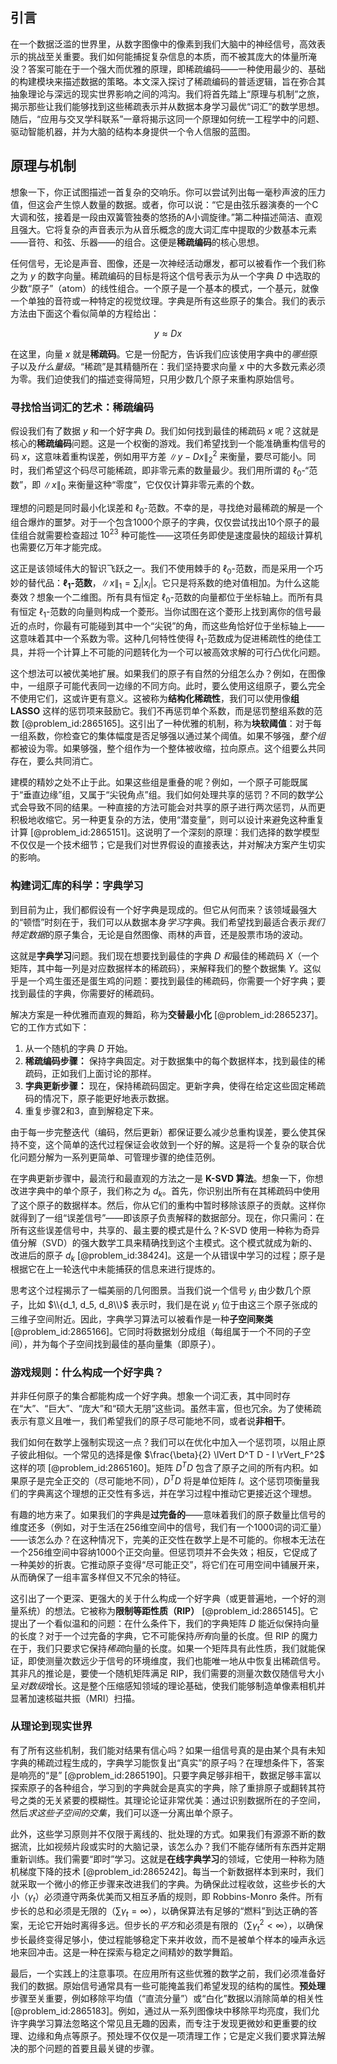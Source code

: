 ## 引言
在一个数据泛滥的世界里，从数字图像中的像素到我们大脑中的神经信号，高效表示的挑战至关重要。我们如何能捕捉复杂信息的本质，而不被其庞大的体量所淹没？答案可能在于一个强大而优雅的原理，即稀疏编码——一种使用最少的、基础的构建模块来描述数据的策略。本文深入探讨了稀疏编码的普适逻辑，旨在弥合其抽象理论与深远的现实世界影响之间的鸿沟。我们将首先踏上“原理与机制”之旅，揭示那些让我们能够找到这些稀疏表示并从数据本身学习最优“词汇”的数学思想。随后，“应用与交叉学科联系”一章将揭示这同一个原理如何统一工程学中的问题、驱动智能机器，并为大脑的结构本身提供一个令人信服的蓝图。

## 原理与机制

想象一下，你正试图描述一首复杂的交响乐。你可以尝试列出每一毫秒声波的压力值，但这会产生惊人数量的数据。或者，你可以说：“它是由弦乐器演奏的一个C大调和弦，接着是一段由双簧管独奏的悠扬的A小调旋律。”第二种描述简洁、直观且强大。它将复杂的声音表示为从音乐概念的庞大词汇库中提取的少数基本元素——音符、和弦、乐器——的组合。这便是**稀疏编码**的核心思想。

任何信号，无论是声音、图像，还是一次神经活动爆发，都可以被看作一个我们称之为 $y$ 的数字向量。稀疏编码的目标是将这个信号表示为从一个字典 $D$ 中选取的少数“原子”（atom）的线性组合。一个原子是一个基本的模式，一个基元，就像一个单独的音符或一种特定的视觉纹理。字典是所有这些原子的集合。我们的表示方法由下面这个看似简单的方程给出：

$$
y \approx D x
$$

在这里，向量 $x$ 就是**稀疏码**。它是一份配方，告诉我们应该使用字典中的*哪些*原子以及*什么量级*。“稀疏”是其精髓所在：我们坚持要求向量 $x$ 中的大多数元素必须为零。我们迫使我们的描述变得简短，只用少数几个原子来重构原始信号。

### 寻找恰当词汇的艺术：稀疏编码

假设我们有了数据 $y$ 和一个好字典 $D$。我们如何找到最佳的稀疏码 $x$ 呢？这就是核心的**稀疏编码**问题。这是一个权衡的游戏。我们希望找到一个能准确重构信号的码 $x$，这意味着重构误差，例如用平方差 $\lVert y - D x \rVert_2^2$ 来衡量，要尽可能小。同时，我们希望这个码尽可能稀疏，即非零元素的数量最少。我们用所谓的 $\ell_0$-“范数”，即 $\lVert x \rVert_0$ 来衡量这种“零度”，它仅仅计算非零元素的个数。

理想的问题是同时最小化误差和 $\ell_0$-范数。不幸的是，寻找绝对最稀疏的解是一个组合爆炸的噩梦。对于一个包含1000个原子的字典，仅仅尝试找出10个原子的最佳组合就需要检查超过 $10^{23}$ 种可能性——这项任务即使是速度最快的超级计算机也需要亿万年才能完成。

这正是该领域伟大的智识飞跃之一。我们不使用棘手的 $\ell_0$-范数，而是采用一个巧妙的替代品：**$\ell_1$-范数**，$\lVert x \rVert_1 = \sum_i |x_i|$。它只是将系数的绝对值相加。为什么这能奏效？想象一个二维图。所有具有恒定 $\ell_0$-范数的向量都位于坐标轴上。而所有具有恒定 $\ell_1$-范数的向量则构成一个菱形。当你试图在这个菱形上找到离你的信号最近的点时，你最有可能碰到其中一个“尖锐”的角，而这些角恰好位于坐标轴上——这意味着其中一个系数为零。这种几何特性使得 $\ell_1$-范数成为促进稀疏性的绝佳工具，并将一个计算上不可能的问题转化为一个可以被高效求解的可行凸优化问题。

这个想法可以被优美地扩展。如果我们的原子有自然的分组怎么办？例如，在图像中，一组原子可能代表同一边缘的不同方向。此时，要么使用这组原子，要么完全不使用它们，这或许更有意义。这被称为**结构化稀疏性**，我们可以使用像**组 LASSO** 这样的惩罚项来鼓励它。我们不再惩罚单个系数，而是惩罚整组系数的范数 [@problem_id:2865165]。这引出了一种优雅的机制，称为**块软阈值**：对于每一组系数，你检查它的集体幅度是否足够强以通过某个阈值。如果不够强，*整个组*都被设为零。如果够强，整个组作为一个整体被收缩，拉向原点。这个组要么共同存在，要么共同消亡。

建模的精妙之处不止于此。如果这些组是重叠的呢？例如，一个原子可能既属于“垂直边缘”组，又属于“尖锐角点”组。我们如何处理共享的惩罚？不同的数学公式会导致不同的结果。一种直接的方法可能会对共享的原子进行两次惩罚，从而更积极地收缩它。另一种更复杂的方法，使用“潜变量”，则可以设计来避免这种重复计算 [@problem_id:2865151]。这说明了一个深刻的原理：我们选择的数学模型不仅仅是一个技术细节；它是我们对世界假设的直接表达，并对解决方案产生切实的影响。

### 构建词汇库的科学：字典学习

到目前为止，我们都假设有一个好字典是现成的。但它从何而来？该领域最强大的“顿悟”时刻在于，我们可以从数据本身*学习*字典。我们希望找到最适合表示*我们特定数据*的原子集合，无论是自然图像、雨林的声音，还是股票市场的波动。

这就是**字典学习**问题。我们现在想要找到最佳的字典 $D$ *和*最佳的稀疏码 $X$（一个矩阵，其中每一列是对应数据样本的稀疏码），来解释我们的整个数据集 $Y$。这似乎是一个鸡生蛋还是蛋生鸡的问题：要找到最佳的稀疏码，你需要一个好字典；要找到最佳的字典，你需要好的稀疏码。

解决方案是一种优雅而直观的舞蹈，称为**交替最小化** [@problem_id:2865237]。它的工作方式如下：
1.  从一个随机的字典 $D$ 开始。
2.  **稀疏编码步骤：** 保持字典固定。对于数据集中的每个数据样本，找到最佳的稀疏码，正如我们上面讨论的那样。
3.  **字典更新步骤：** 现在，保持稀疏码固定。更新字典，使得在给定这些固定稀疏码的情况下，原子能更好地表示数据。
4.  重复步骤2和3，直到解稳定下来。

由于每一步完整迭代（编码，然后更新）都保证要么减少总重构误差，要么使其保持不变，这个简单的迭代过程保证会收敛到一个好的解。这是将一个复杂的联合优化问题分解为一系列更简单、可管理步骤的绝佳范例。

在字典更新步骤中，最流行和最直观的方法之一是 **K-SVD 算法**。想象一下，你想改进字典中的单个原子，我们称之为 $d_k$。首先，你识别出所有在其稀疏码中使用了这个原子的数据样本。然后，你从它们的重构中暂时移除该原子的贡献。这样你就得到了一组“误差信号”——即该原子负责解释的数据部分。现在，你只需问：在所有这些误差信号中，共享的、最主要的模式是什么？K-SVD 使用一种称为奇异值分解（SVD）的强大数学工具来精确找到这个主模式。这个模式就成为新的、改进后的原子 $d_k$ [@problem_id:38424]。这是一个从错误中学习的过程；原子是根据它在上一轮迭代中未能捕获的信息来进行提炼的。

思考这个过程揭示了一幅美丽的几何图景。当我们说一个信号 $y_i$ 由少数几个原子，比如 $\\{d_1, d_5, d_8\\}$ 表示时，我们是在说 $y_i$ 位于由这三个原子张成的三维子空间附近。因此，字典学习算法可以被看作是一种**子空间聚类** [@problem_id:2865166]。它同时将数据划分成组（每组属于一个不同的子空间），并为每个子空间找到最佳的基向量集（即原子）。

### 游戏规则：什么构成一个好字典？

并非任何原子的集合都能构成一个好字典。想象一个词汇表，其中同时存在“大”、“巨大”、“庞大”和“硕大无朋”这些词。虽然丰富，但也冗余。为了使稀疏表示有意义且唯一，我们希望我们的原子尽可能地不同，或者说**非相干**。

我们如何在数学上强制实现这一点？我们可以在优化中加入一个惩罚项，以阻止原子彼此相似。一个常见的选择是像 $\frac{\beta}{2} \lVert D^T D - I \rVert_F^2$ 这样的项 [@problem_id:2865160]。矩阵 $D^T D$ 包含了原子之间的所有内积。如果原子是完全正交的（尽可能地不同），$D^T D$ 将是单位矩阵 $I$。这个惩罚项衡量我们的字典离这个理想的正交性有多远，并在学习过程中推动它更接近这个理想。

有趣的地方来了。如果我们的字典是**过完备的**——意味着我们的原子数量比信号的维度还多（例如，对于生活在256维空间中的信号，我们有一个1000词的词汇量）——该怎么办？在这种情况下，完美的正交性在数学上是不可能的。你根本无法在一个256维空间中容纳1000个正交向量。但惩罚项并不会失效；相反，它促成了一种美妙的折衷。它推动原子变得“尽可能正交”，将它们在可用空间中铺展开来，从而确保了一组丰富多样但又不冗余的特征。

这引出了一个更深、更强大的关于什么构成一个好字典（或更普遍地，一个好的测量系统）的想法。它被称为**限制等距性质（RIP）** [@problem_id:2865145]。它提出了一个看似温和的问题：在什么条件下，我们的字典矩阵 $D$ 能近似保持向量的长度？对于一个过完备的字典，它不可能保持*所有*向量的长度。但 RIP 的魔力在于，我们只要求它保持*稀疏*向量的长度。如果一个矩阵具有此性质，我们就能保证，即使测量次数远少于信号的环境维度，我们也能唯一地从中恢复出稀疏信号。其非凡的推论是，要使一个随机矩阵满足 RIP，我们需要的测量次数仅随信号大小呈*对数级*增长。这是整个压缩感知领域的理论基础，使我们能够制造单像素相机并显著加速核磁共振（MRI）扫描。

### 从理论到现实世界

有了所有这些机制，我们能对结果有信心吗？如果一组信号真的是由某个具有未知字典的稀疏过程生成的，字典学习能恢复出“真实”的原子吗？在理想条件下，答案是响亮的“是” [@problem_id:2865190]。只要字典足够非相干，数据足够丰富以探索原子的各种组合，学习到的字典就会是真实的字典，除了重排原子或翻转其符号之类的无关紧要的模糊性。其理论论证非常优美：通过识别数据所在的子空间，然后*求这些子空间的交集*，我们可以逐一分离出单个原子。

此外，这些学习原则并不仅限于离线的、批处理的方式。如果我们有源源不断的数据流，比如视频片段或实时的大脑记录，该怎么办？我们不能存储所有东西并定期重新训练。我们需要“即时”学习。这就是**在线字典学习**的领域，它使用一种称为随机梯度下降的技术 [@problem_id:2865242]。每当一个新数据样本到来时，我们就采取一个微小的修正步骤来改进我们的字典。为确保此过程收敛，这些步长的大小（$\gamma_t$）必须遵守两条优美而又相互矛盾的规则，即 Robbins-Monro 条件。所有步长的总和必须是无限的（$\sum \gamma_t = \infty$），以确保算法有足够的“燃料”到达正确的答案，无论它开始时离得多远。但步长的*平方*和必须是有限的（$\sum \gamma_t^2 \lt \infty$），以确保步长最终变得足够小，使过程能够稳定下来并收敛，而不是被单个样本的噪声永远地来回冲击。这是一种在探索与稳定之间精妙的数学舞蹈。

最后，一个实践上的注意事项。在应用所有这些优雅的数学之前，我们必须准备好我们的数据。原始信号通常具有一些可能掩盖我们希望发现的结构的属性。**预处理**步骤至关重要，例如移除平均值（“直流分量”）或“白化”数据以消除简单的相关性 [@problem_id:2865183]。例如，通过从一系列图像块中移除平均亮度，我们允许字典学习算法忽略这个常见且无趣的因素，而专注于发现更微妙和更重要的纹理、边缘和角点等原子。预处理不仅仅是一项清理工作；它是定义我们要求算法解决的那个问题的首要且最关键的步骤。

